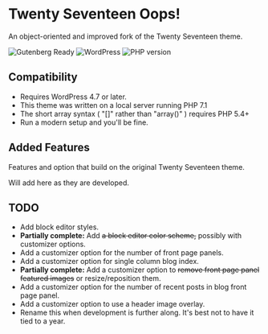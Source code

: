 # Twenty Seventeen Oops!

An object-oriented and improved fork of the Twenty Seventeen theme.

![Gutenberg Ready](https://img.shields.io/badge/Gutenberg-ready-blue.svg)
![WordPress](https://img.shields.io/wordpress/v/akismet.svg?style=flat-square)
![PHP version](https://img.shields.io/php-eye/symfony/symfony.svg?style=flat-square)

## Compatibility

* Requires WordPress 4.7 or later.
* This theme was written on a local server running PHP 7.1
* The short array syntax ( "[]" rather than "array()" ) requires PHP 5.4+
* Run a modern setup and you'll be fine.

## Added Features

Features and option that build on the original Twenty Seventeen theme.

Will add here as they are developed.

## TODO

* Add block editor styles.
* **Partially complete:** Add ~~a block editor color scheme,~~ possibly with customizer options.
* Add a customizer option for the number of front page panels.
* Add a customizer option for single column blog index.
* **Partially complete:** Add a customizer option to ~~remove front page panel featured images~~ or resize/reposition them.
* Add a customizer option for the number of recent posts in  blog front page panel.
* Add a customizer option to use a header image overlay.
* Rename this when development is further along. It's best not to have it tied to a year.